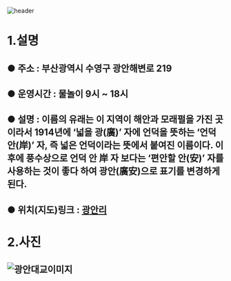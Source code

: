 ![header](https://capsule-render.vercel.app/api?type=wave&color=auto&height=300&section=header&text=광안리&fontSize=150)
# 1.설명
## ● 주소 : 부산광역시 수영구 광안해변로 219
## ● 운영시간 : 물놀이 9시 ~ 18시
## ● 설명 : 이름의 유래는 이 지역이 해안과 모래펄을 가진 곳이라서 1914년에 ‘넓을 광(廣)’ 자에 언덕을 뜻하는 ‘언덕 안(岸)’ 자, 즉 넓은 언덕이라는 뜻에서 붙여진 이름이다. 이후에 풍수상으로 언덕 안 岸 자 보다는 ‘편안할 안(安)’ 자를 사용하는 것이 좋다 하여 광안(廣安)으로 표기를 변경하게 된다.
## ● 위치(지도)링크 : [광안리](https://www.google.com/maps/place/%EB%B6%80%EC%82%B0%EA%B4%91%EC%97%AD%EC%8B%9C+%EC%88%98%EC%98%81%EA%B5%AC+%EA%B4%91%EC%95%88%EC%A0%9C2%EB%8F%99/data=!4m6!3m5!1s0x3568ed28e3a89611:0xb1cf6630954a1061!8m2!3d35.1546747!4d129.1156499!16s%2Fg%2F1tf3lt21?hl=ko-KR&entry=ttu)
# 2.사진
## ![광안대교이미지](https://search.pstatic.net/common/?src=http%3A%2F%2Fblogfiles.naver.net%2FMjAyMzEyMTBfMTM5%2FMDAxNzAyMjE3NzEyNTYx.54PTr-Uvkz0jh3jn47nEBOplE-kV-V7Quxy52U58a6cg.lzP0pW4aXvjsBzwG1L3enuGRgU-tJKrzLPetH7Ji2d8g.JPEG.sumin_1216%2F%25BA%25E4%25B8%25D5%25B5%25E5_%25C7%25AE%25BA%25F4%25B6%25F3-58.jpg&type=sc960_832)